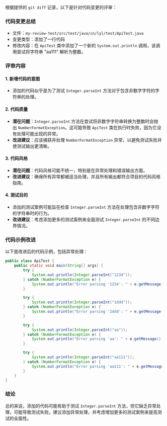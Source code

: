 根据提供的 `git diff` 记录，以下是针对代码变更的评审：

### 代码变更总结
- 文件：`my-review-test/src/test/java/cn/lyl/test/ApiTest.java`
- 变更类型：添加了一行代码
- 修改内容：在 `ApiTest` 类中添加了一个新的 `System.out.println` 调用，该调用尝试将字符串 "aa111" 解析为整数。

### 评审内容

#### 1. 新增代码的意图
- 添加的代码似乎是为了测试 `Integer.parseInt` 方法对于包含非数字字符的字符串的处理。

#### 2. 代码质量
- **潜在问题**：`Integer.parseInt` 方法在尝试将非数字字符串转换为整数时会抛出 `NumberFormatException`。这可能导致 `ApiTest` 类在执行时失败，因为它没有处理可能出现的异常。
- **改进建议**：应该捕获并处理 `NumberFormatException` 异常，以避免测试失败并使测试输出更清晰。

#### 3. 代码风格
- **潜在问题**：代码风格可能不统一，特别是在异常处理和错误输出方面。
- **改进建议**：确保所有异常都被适当处理，并且所有输出都符合项目的代码风格指南。

#### 4. 测试目的
- 添加的测试案例可能旨在检查 `Integer.parseInt` 方法在处理包含非数字字符的字符串时的行为。
- **改进建议**：考虑添加更多的测试案例来全面测试 `Integer.parseInt` 的不同边界情况。

### 代码示例改进
以下是改进后的代码示例，包括异常处理：

```java
public class ApiTest {
    public static void main(String[] args) {
        try {
            System.out.println(Integer.parseInt("1234"));
        } catch (NumberFormatException e) {
            System.out.println("Error parsing '1234': " + e.getMessage());
        }

        try {
            System.out.println(Integer.parseInt("1ddd"));
        } catch (NumberFormatException e) {
            System.out.println("Error parsing '1ddd': " + e.getMessage());
        }

        try {
            System.out.println(Integer.parseInt("aa"));
        } catch (NumberFormatException e) {
            System.out.println("Error parsing 'aa': " + e.getMessage());
        }

        try {
            System.out.println(Integer.parseInt("aa111"));
        } catch (NumberFormatException e) {
            System.out.println("Error parsing 'aa111': " + e.getMessage());
        }
    }
}
```

### 结论
总的来说，添加的代码可能有助于测试 `Integer.parseInt` 方法，但它缺乏异常处理，可能导致测试失败。建议添加异常处理，并考虑增加更多的测试案例来提高测试的全面性。